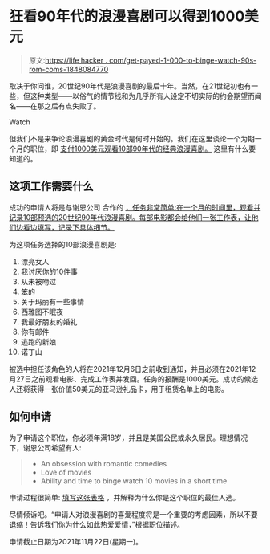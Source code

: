 # 狂看90年代的浪漫喜剧可以得到1000美元

> 原文:[https://life hacker . com/get-payed-1-000-to-binge-watch-90s-rom-coms-1848084770](https://lifehacker.com/get-paid-1-000-to-binge-watch-90s-rom-coms-1848084770)

取决于你问谁，20世纪90年代是浪漫喜剧的最后十年。当然，在21世纪初也有一些，但这种类型——以俗气的情节线和为几乎所有人设定不切实际的约会期望而闻名——在那之后有点失败了。

Watch

但我们不是来争论浪漫喜剧的黄金时代是何时开始的。我们在这里谈论一个为期一个月的职位，即 [支付1000美元观看10部90年代的经典浪漫喜剧。](https://www.shaneco.com/theloupe/articles-and-news/news/get-paid-to-binge-watch-90s-rom-com-movies/) 这里有什么要知道的。

## 这项工作需要什么

成功的申请人将是与谢恩公司 合作的 [，任务非常简单:在一个月的时间里，观看并记录10部预选的20世纪90年代浪漫喜剧。每部电影都会给他们一张工作表，让他们边看边填写，记录下具体细节。](https://www.shaneco.com/theloupe/articles-and-news/news/get-paid-to-binge-watch-90s-rom-com-movies/)

为这项任务选择的10部浪漫喜剧是:

1.  漂亮女人
2.  我讨厌你的10件事
3.  从未被吻过
4.  笨的
5.  关于玛丽有一些事情
6.  西雅图不眠夜
7.  我最好朋友的婚礼
8.  你有邮件
9.  逃跑的新娘
10.  诺丁山

被选中担任该角色的人将在2021年12月6日之前收到通知，并且必须在2021年12月27日之前观看电影、完成工作表并发回。任务的报酬是1000美元。成功的候选人还将获得一张价值50美元的亚马逊礼品卡，用于租赁名单上的电影。

## 如何申请

为了申请这个职位，你必须年满18岁，并且是美国公民或永久居民。理想情况下，谢恩公司希望有人:

> *   An obsession with romantic comedies
> *   Love of movies
> *   Ability and time to binge watch 10 movies in a short time

申请过程很简单: [填写这张表格](https://docs.google.com/forms/d/e/1FAIpQLSeVz3qF8O8zsGdLOgAbkm--o4dslnrXQqTqnbQ1q-NV9LP7BA/viewform) ，并解释为什么你是这个职位的最佳人选。

尽情倾诉吧。“申请人对浪漫喜剧的喜爱程度将是一个重要的考虑因素，所以不要退缩！告诉我们你为什么如此热爱爱情，”根据职位描述。

申请截止日期为2021年11月22日(星期一)。